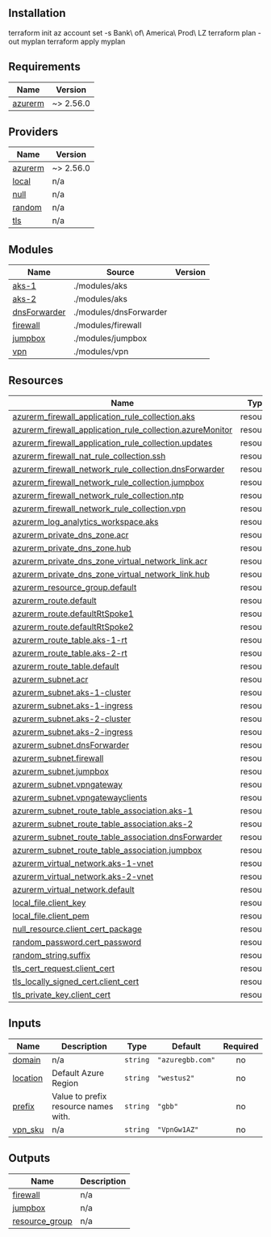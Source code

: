 ## Installation
terraform init
az account set -s Bank\ of\ America\ Prod\ LZ
terraform plan -out myplan
terraform apply myplan

## Requirements

| Name | Version |
|------|---------|
| <a name="requirement_azurerm"></a> [azurerm](#requirement\_azurerm) | ~> 2.56.0 |

## Providers

| Name | Version |
|------|---------|
| <a name="provider_azurerm"></a> [azurerm](#provider\_azurerm) | ~> 2.56.0 |
| <a name="provider_local"></a> [local](#provider\_local) | n/a |
| <a name="provider_null"></a> [null](#provider\_null) | n/a |
| <a name="provider_random"></a> [random](#provider\_random) | n/a |
| <a name="provider_tls"></a> [tls](#provider\_tls) | n/a |

## Modules

| Name | Source | Version |
|------|--------|---------|
| <a name="module_aks-1"></a> [aks-1](#module\_aks-1) | ./modules/aks |  |
| <a name="module_aks-2"></a> [aks-2](#module\_aks-2) | ./modules/aks |  |
| <a name="module_dnsForwarder"></a> [dnsForwarder](#module\_dnsForwarder) | ./modules/dnsForwarder |  |
| <a name="module_firewall"></a> [firewall](#module\_firewall) | ./modules/firewall |  |
| <a name="module_jumpbox"></a> [jumpbox](#module\_jumpbox) | ./modules/jumpbox |  |
| <a name="module_vpn"></a> [vpn](#module\_vpn) | ./modules/vpn |  |

## Resources

| Name | Type |
|------|------|
| [azurerm_firewall_application_rule_collection.aks](https://registry.terraform.io/providers/hashicorp/azurerm/latest/docs/resources/firewall_application_rule_collection) | resource |
| [azurerm_firewall_application_rule_collection.azureMonitor](https://registry.terraform.io/providers/hashicorp/azurerm/latest/docs/resources/firewall_application_rule_collection) | resource |
| [azurerm_firewall_application_rule_collection.updates](https://registry.terraform.io/providers/hashicorp/azurerm/latest/docs/resources/firewall_application_rule_collection) | resource |
| [azurerm_firewall_nat_rule_collection.ssh](https://registry.terraform.io/providers/hashicorp/azurerm/latest/docs/resources/firewall_nat_rule_collection) | resource |
| [azurerm_firewall_network_rule_collection.dnsForwarder](https://registry.terraform.io/providers/hashicorp/azurerm/latest/docs/resources/firewall_network_rule_collection) | resource |
| [azurerm_firewall_network_rule_collection.jumpbox](https://registry.terraform.io/providers/hashicorp/azurerm/latest/docs/resources/firewall_network_rule_collection) | resource |
| [azurerm_firewall_network_rule_collection.ntp](https://registry.terraform.io/providers/hashicorp/azurerm/latest/docs/resources/firewall_network_rule_collection) | resource |
| [azurerm_firewall_network_rule_collection.vpn](https://registry.terraform.io/providers/hashicorp/azurerm/latest/docs/resources/firewall_network_rule_collection) | resource |
| [azurerm_log_analytics_workspace.aks](https://registry.terraform.io/providers/hashicorp/azurerm/latest/docs/resources/log_analytics_workspace) | resource |
| [azurerm_private_dns_zone.acr](https://registry.terraform.io/providers/hashicorp/azurerm/latest/docs/resources/private_dns_zone) | resource |
| [azurerm_private_dns_zone.hub](https://registry.terraform.io/providers/hashicorp/azurerm/latest/docs/resources/private_dns_zone) | resource |
| [azurerm_private_dns_zone_virtual_network_link.acr](https://registry.terraform.io/providers/hashicorp/azurerm/latest/docs/resources/private_dns_zone_virtual_network_link) | resource |
| [azurerm_private_dns_zone_virtual_network_link.hub](https://registry.terraform.io/providers/hashicorp/azurerm/latest/docs/resources/private_dns_zone_virtual_network_link) | resource |
| [azurerm_resource_group.default](https://registry.terraform.io/providers/hashicorp/azurerm/latest/docs/resources/resource_group) | resource |
| [azurerm_route.default](https://registry.terraform.io/providers/hashicorp/azurerm/latest/docs/resources/route) | resource |
| [azurerm_route.defaultRtSpoke1](https://registry.terraform.io/providers/hashicorp/azurerm/latest/docs/resources/route) | resource |
| [azurerm_route.defaultRtSpoke2](https://registry.terraform.io/providers/hashicorp/azurerm/latest/docs/resources/route) | resource |
| [azurerm_route_table.aks-1-rt](https://registry.terraform.io/providers/hashicorp/azurerm/latest/docs/resources/route_table) | resource |
| [azurerm_route_table.aks-2-rt](https://registry.terraform.io/providers/hashicorp/azurerm/latest/docs/resources/route_table) | resource |
| [azurerm_route_table.default](https://registry.terraform.io/providers/hashicorp/azurerm/latest/docs/resources/route_table) | resource |
| [azurerm_subnet.acr](https://registry.terraform.io/providers/hashicorp/azurerm/latest/docs/resources/subnet) | resource |
| [azurerm_subnet.aks-1-cluster](https://registry.terraform.io/providers/hashicorp/azurerm/latest/docs/resources/subnet) | resource |
| [azurerm_subnet.aks-1-ingress](https://registry.terraform.io/providers/hashicorp/azurerm/latest/docs/resources/subnet) | resource |
| [azurerm_subnet.aks-2-cluster](https://registry.terraform.io/providers/hashicorp/azurerm/latest/docs/resources/subnet) | resource |
| [azurerm_subnet.aks-2-ingress](https://registry.terraform.io/providers/hashicorp/azurerm/latest/docs/resources/subnet) | resource |
| [azurerm_subnet.dnsForwarder](https://registry.terraform.io/providers/hashicorp/azurerm/latest/docs/resources/subnet) | resource |
| [azurerm_subnet.firewall](https://registry.terraform.io/providers/hashicorp/azurerm/latest/docs/resources/subnet) | resource |
| [azurerm_subnet.jumpbox](https://registry.terraform.io/providers/hashicorp/azurerm/latest/docs/resources/subnet) | resource |
| [azurerm_subnet.vpngateway](https://registry.terraform.io/providers/hashicorp/azurerm/latest/docs/resources/subnet) | resource |
| [azurerm_subnet.vpngatewayclients](https://registry.terraform.io/providers/hashicorp/azurerm/latest/docs/resources/subnet) | resource |
| [azurerm_subnet_route_table_association.aks-1](https://registry.terraform.io/providers/hashicorp/azurerm/latest/docs/resources/subnet_route_table_association) | resource |
| [azurerm_subnet_route_table_association.aks-2](https://registry.terraform.io/providers/hashicorp/azurerm/latest/docs/resources/subnet_route_table_association) | resource |
| [azurerm_subnet_route_table_association.dnsForwarder](https://registry.terraform.io/providers/hashicorp/azurerm/latest/docs/resources/subnet_route_table_association) | resource |
| [azurerm_subnet_route_table_association.jumpbox](https://registry.terraform.io/providers/hashicorp/azurerm/latest/docs/resources/subnet_route_table_association) | resource |
| [azurerm_virtual_network.aks-1-vnet](https://registry.terraform.io/providers/hashicorp/azurerm/latest/docs/resources/virtual_network) | resource |
| [azurerm_virtual_network.aks-2-vnet](https://registry.terraform.io/providers/hashicorp/azurerm/latest/docs/resources/virtual_network) | resource |
| [azurerm_virtual_network.default](https://registry.terraform.io/providers/hashicorp/azurerm/latest/docs/resources/virtual_network) | resource |
| [local_file.client_key](https://registry.terraform.io/providers/hashicorp/local/latest/docs/resources/file) | resource |
| [local_file.client_pem](https://registry.terraform.io/providers/hashicorp/local/latest/docs/resources/file) | resource |
| [null_resource.client_cert_package](https://registry.terraform.io/providers/hashicorp/null/latest/docs/resources/resource) | resource |
| [random_password.cert_password](https://registry.terraform.io/providers/hashicorp/random/latest/docs/resources/password) | resource |
| [random_string.suffix](https://registry.terraform.io/providers/hashicorp/random/latest/docs/resources/string) | resource |
| [tls_cert_request.client_cert](https://registry.terraform.io/providers/hashicorp/tls/latest/docs/resources/cert_request) | resource |
| [tls_locally_signed_cert.client_cert](https://registry.terraform.io/providers/hashicorp/tls/latest/docs/resources/locally_signed_cert) | resource |
| [tls_private_key.client_cert](https://registry.terraform.io/providers/hashicorp/tls/latest/docs/resources/private_key) | resource |

## Inputs

| Name | Description | Type | Default | Required |
|------|-------------|------|---------|:--------:|
| <a name="input_domain"></a> [domain](#input\_domain) | n/a | `string` | `"azuregbb.com"` | no |
| <a name="input_location"></a> [location](#input\_location) | Default Azure Region | `string` | `"westus2"` | no |
| <a name="input_prefix"></a> [prefix](#input\_prefix) | Value to prefix resource names with. | `string` | `"gbb"` | no |
| <a name="input_vpn_sku"></a> [vpn\_sku](#input\_vpn\_sku) | n/a | `string` | `"VpnGw1AZ"` | no |

## Outputs

| Name | Description |
|------|-------------|
| <a name="output_firewall"></a> [firewall](#output\_firewall) | n/a |
| <a name="output_jumpbox"></a> [jumpbox](#output\_jumpbox) | n/a |
| <a name="output_resource_group"></a> [resource\_group](#output\_resource\_group) | n/a |
